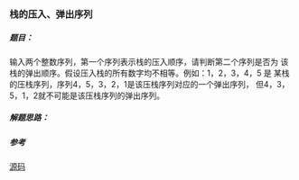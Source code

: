 ### 栈的压入、弹出序列

##### 题目：

输入两个整数序列，第一个序列表示栈的压入顺序，请判断第二个序列是否为
该栈的弹出顺序。假设压入栈的所有数字均不相等。例如：1，2，3，4，5 是
某栈的压栈序列，序列4，5，3，2，1是该压栈序列对应的一个弹出序列，
但4，3，5，1，2就不可能是该压栈序列的弹出序列。

##### 解题思路：

##### 参考
[源码](./Main.java)